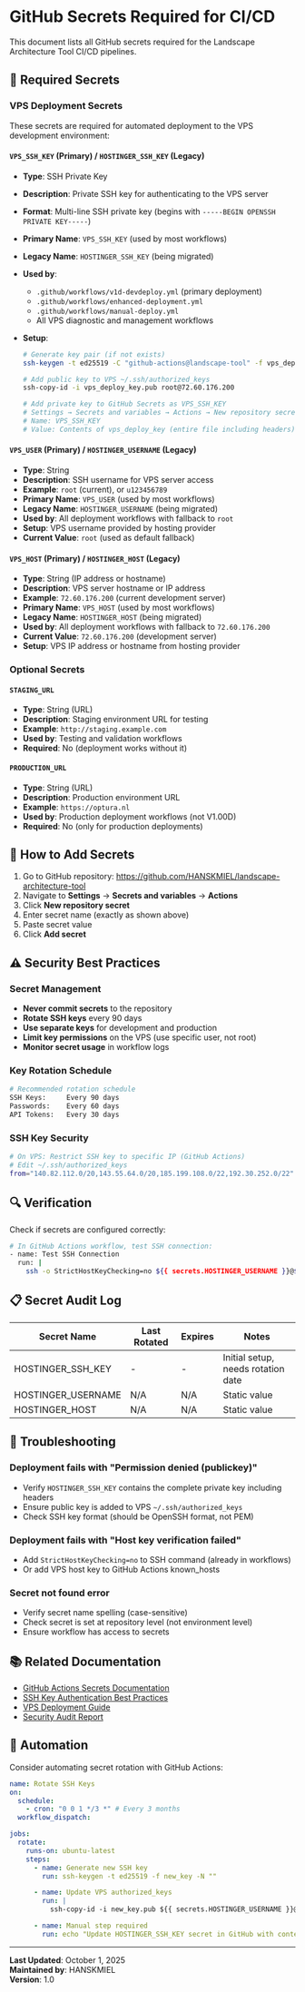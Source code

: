 # GitHub Secrets Required for CI/CD

This document lists all GitHub secrets required for the Landscape Architecture Tool CI/CD pipelines.

## 🔐 Required Secrets

### VPS Deployment Secrets

These secrets are required for automated deployment to the VPS development environment:

#### `VPS_SSH_KEY` (Primary) / `HOSTINGER_SSH_KEY` (Legacy)

- **Type**: SSH Private Key
- **Description**: Private SSH key for authenticating to the VPS server
- **Format**: Multi-line SSH private key (begins with `-----BEGIN OPENSSH PRIVATE KEY-----`)
- **Primary Name**: `VPS_SSH_KEY` (used by most workflows)
- **Legacy Name**: `HOSTINGER_SSH_KEY` (being migrated)
- **Used by**:
  - `.github/workflows/v1d-devdeploy.yml` (primary deployment)
  - `.github/workflows/enhanced-deployment.yml`
  - `.github/workflows/manual-deploy.yml`
  - All VPS diagnostic and management workflows
- **Setup**:

  ```bash
  # Generate key pair (if not exists)
  ssh-keygen -t ed25519 -C "github-actions@landscape-tool" -f vps_deploy_key

  # Add public key to VPS ~/.ssh/authorized_keys
  ssh-copy-id -i vps_deploy_key.pub root@72.60.176.200

  # Add private key to GitHub Secrets as VPS_SSH_KEY
  # Settings → Secrets and variables → Actions → New repository secret
  # Name: VPS_SSH_KEY
  # Value: Contents of vps_deploy_key (entire file including headers)
  ```

#### `VPS_USER` (Primary) / `HOSTINGER_USERNAME` (Legacy)

- **Type**: String
- **Description**: SSH username for VPS server access
- **Example**: `root` (current), or `u123456789`
- **Primary Name**: `VPS_USER` (used by most workflows)
- **Legacy Name**: `HOSTINGER_USERNAME` (being migrated)
- **Used by**: All deployment workflows with fallback to `root`
- **Setup**: VPS username provided by hosting provider
- **Current Value**: `root` (used as default fallback)

#### `VPS_HOST` (Primary) / `HOSTINGER_HOST` (Legacy)

- **Type**: String (IP address or hostname)
- **Description**: VPS server hostname or IP address
- **Example**: `72.60.176.200` (current development server)
- **Primary Name**: `VPS_HOST` (used by most workflows)
- **Legacy Name**: `HOSTINGER_HOST` (being migrated)
- **Used by**: All deployment workflows with fallback to `72.60.176.200`
- **Current Value**: `72.60.176.200` (development server)
- **Setup**: VPS IP address or hostname from hosting provider

### Optional Secrets

#### `STAGING_URL`

- **Type**: String (URL)
- **Description**: Staging environment URL for testing
- **Example**: `http://staging.example.com`
- **Used by**: Testing and validation workflows
- **Required**: No (deployment works without it)

#### `PRODUCTION_URL`

- **Type**: String (URL)
- **Description**: Production environment URL
- **Example**: `https://optura.nl`
- **Used by**: Production deployment workflows (not V1.00D)
- **Required**: No (only for production deployments)

## 🔧 How to Add Secrets

1. Go to GitHub repository: https://github.com/HANSKMIEL/landscape-architecture-tool
2. Navigate to **Settings** → **Secrets and variables** → **Actions**
3. Click **New repository secret**
4. Enter secret name (exactly as shown above)
5. Paste secret value
6. Click **Add secret**

## ⚠️ Security Best Practices

### Secret Management

- **Never commit secrets** to the repository
- **Rotate SSH keys** every 90 days
- **Use separate keys** for development and production
- **Limit key permissions** on the VPS (use specific user, not root)
- **Monitor secret usage** in workflow logs

### Key Rotation Schedule

```bash
# Recommended rotation schedule
SSH Keys:     Every 90 days
Passwords:    Every 60 days
API Tokens:   Every 30 days
```

### SSH Key Security

```bash
# On VPS: Restrict SSH key to specific IP (GitHub Actions)
# Edit ~/.ssh/authorized_keys
from="140.82.112.0/20,143.55.64.0/20,185.199.108.0/22,192.30.252.0/22" ssh-ed25519 AAAA...
```

## 🔍 Verification

Check if secrets are configured correctly:

```bash
# In GitHub Actions workflow, test SSH connection:
- name: Test SSH Connection
  run: |
    ssh -o StrictHostKeyChecking=no ${{ secrets.HOSTINGER_USERNAME }}@${{ secrets.HOSTINGER_HOST }} "echo 'Connection successful'"
```

## 📋 Secret Audit Log

| Secret Name        | Last Rotated | Expires | Notes                              |
| ------------------ | ------------ | ------- | ---------------------------------- |
| HOSTINGER_SSH_KEY  | -            | -       | Initial setup, needs rotation date |
| HOSTINGER_USERNAME | N/A          | N/A     | Static value                       |
| HOSTINGER_HOST     | N/A          | N/A     | Static value                       |

## 🚨 Troubleshooting

### Deployment fails with "Permission denied (publickey)"

- Verify `HOSTINGER_SSH_KEY` contains the complete private key including headers
- Ensure public key is added to VPS `~/.ssh/authorized_keys`
- Check SSH key format (should be OpenSSH format, not PEM)

### Deployment fails with "Host key verification failed"

- Add `StrictHostKeyChecking=no` to SSH command (already in workflows)
- Or add VPS host key to GitHub Actions known_hosts

### Secret not found error

- Verify secret name spelling (case-sensitive)
- Check secret is set at repository level (not environment level)
- Ensure workflow has access to secrets

## 📚 Related Documentation

- [GitHub Actions Secrets Documentation](https://docs.github.com/en/actions/security-guides/encrypted-secrets)
- [SSH Key Authentication Best Practices](https://www.ssh.com/academy/ssh/keygen)
- [VPS Deployment Guide](../docs/VPS_DEPLOYMENT_INSTRUCTIONS.md)
- [Security Audit Report](../reports/security/COMPREHENSIVE_SECURITY_AUDIT_V1.00D.md)

## 🔄 Automation

Consider automating secret rotation with GitHub Actions:

```yaml
name: Rotate SSH Keys
on:
  schedule:
    - cron: "0 0 1 */3 *" # Every 3 months
  workflow_dispatch:

jobs:
  rotate:
    runs-on: ubuntu-latest
    steps:
      - name: Generate new SSH key
        run: ssh-keygen -t ed25519 -f new_key -N ""

      - name: Update VPS authorized_keys
        run: |
          ssh-copy-id -i new_key.pub ${{ secrets.HOSTINGER_USERNAME }}@${{ secrets.HOSTINGER_HOST }}

      - name: Manual step required
        run: echo "Update HOSTINGER_SSH_KEY secret in GitHub with contents of new_key"
```

---

**Last Updated**: October 1, 2025  
**Maintained by**: HANSKMIEL  
**Version**: 1.0
